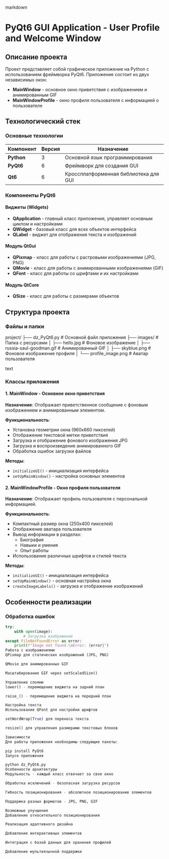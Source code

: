 markdown
# PyQt6 GUI Application - User Profile and Welcome Window

## Описание проекта

Проект представляет собой графическое приложение на Python с использованием фреймворка PyQt6. Приложение состоит из двух независимых окон:
- **MainWindow** - основное окно приветствия с изображением и анимированным GIF
- **MainWindowProfile** - окно профиля пользователя с информацией о пользователе

## Технологический стек

### Основные технологии

| Компонент | Версия | Назначение |
|-----------|---------|-------------|
| **Python** | 3 | Основной язык программирования |
| **PyQt6** | 6 | Фреймворк для создания GUI |
| **Qt6** | 6 | Кроссплатформенная библиотека для GUI |

### Компоненты PyQt6

#### Виджеты (Widgets)
- **QApplication** - главный класс приложения, управляет основным циклом и настройками
- **QWidget** - базовый класс для всех объектов интерфейса
- **QLabel** - виджет для отображения текста и изображений

#### Модуль QtGui
- **QPixmap** - класс для работы с растровыми изображениями (JPG, PNG)
- **QMovie** - класс для работы с анимированными изображениями (GIF)
- **QFont** - класс для работы со шрифтами и их настройками

#### Модуль QtCore
- **QSize** - класс для работы с размерами объектов

## Структура проекта

### Файлы и папки
project/
├── dz_PyQt6.py # Основной файл приложения
├── images/ # Папка с ресурсами
│ ├── hello.jpg # Фоновое изображение
│ ├── russia-saul-goodman.gif # Анимированный GIF
│ ├── skyblue.png # Фоновое изображение профиля
│ └── profile_image.png # Аватар пользователя

text

### Классы приложения

#### 1. MainWindow - Основное окно приветствия

**Назначение**: Отображает приветственное сообщение с фоновым изображением и анимированным элементом.

**Функциональность**:
- Установка геометрии окна (960x660 пикселей)
- Отображение текстовой метки приветствия
- Загрузка и отображение фонового изображения JPG
- Загрузка и воспроизведение анимированного GIF
- Обработка ошибок загрузки файлов

**Методы**:
- `initializeUI()` - инициализация интерфейса
- `setUpMainWindow()` - настройка основных элементов

#### 2. MainWindowProfile - Окно профиля пользователя

**Назначение**: Отображает профиль пользователя с персональной информацией.

**Функциональность**:
- Компактный размер окна (250x400 пикселей)
- Отображение аватара пользователя
- Вывод информации в разделах:
  - Биография
  - Навыки и умения
  - Опыт работы
- Использование различных шрифтов и стилей текста

**Методы**:
- `initializeUI()` - инициализация интерфейса
- `setUpMainWindow()` - основная настройка окна
- `createImageLabels()` - загрузка и отображение изображений

## Особенности реализации

### Обработка ошибок
```python
try:
    with open(image):
        # Загрузка изображения
except FileNotFoundError as error:
    print(f"Image not found.\nError: {error}")
Работа с изображениями
QPixmap для статических изображений (JPG, PNG)

QMovie для анимированных GIF

Масштабирование GIF через setScaledSize()

Управление слоями
lower() - перемещение виджета на задний план

raise_() - перемещение виджета на передний план

Настройка текста
Использование QFont для настройки шрифтов

setWordWrap(True) для переноса текста

resize() для управления размерами текстовых блоков

Зависимости
Для работы приложения необходимы следующие пакеты:

pip install PyQt6
Запуск приложения

python dz_PyQt6.py
Особенности архитектуры
Модульность - каждый класс отвечает за свое окно

Обработка исключений - безопасная загрузка ресурсов

Гибкость позиционирования - абсолютное позиционирование элементов

Поддержка разных форматов - JPG, PNG, GIF

Возможные улучшения
Добавление относительного позиционирования

Реализация адаптивного дизайна

Добавление интерактивных элементов

Интеграция с базой данных для хранения профилей

Добавление мультиязычной поддержки
